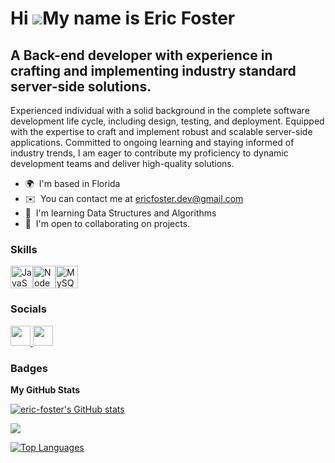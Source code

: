Hi ![](https://user-images.githubusercontent.com/18350557/176309783-0785949b-9127-417c-8b55-ab5a4333674e.gif)My name is Eric Foster
===================================================================================================================================

A Back-end developer with experience in crafting and implementing industry standard server-side solutions.
----------------------------------------------------------------------------------------------------------

Experienced individual with a solid background in the complete software development life cycle, including design, testing, and deployment. Equipped with the expertise to craft and implement robust and scalable server-side applications. Committed to ongoing learning and staying informed of industry trends, I am eager to contribute my proficiency to dynamic development teams and deliver high-quality solutions.

* 🌍  I'm based in Florida
* ✉️  You can contact me at [ericfoster.dev@gmail.com](mailto:ericfoster.dev@gmail.com)
* 🧠  I'm learning Data Structures and Algorithms
* 🤝  I'm open to collaborating on projects.

### Skills


<p align="left">
<a href="https://developer.mozilla.org/en-US/docs/Web/JavaScript" target="_blank" rel="noreferrer"><img src="https://raw.githubusercontent.com/danielcranney/readme-generator/main/public/icons/skills/javascript-colored.svg" width="36" height="36" alt="JavaScript" /></a><a href="https://nodejs.org/en/" target="_blank" rel="noreferrer"><img src="https://raw.githubusercontent.com/danielcranney/readme-generator/main/public/icons/skills/nodejs-colored.svg" width="36" height="36" alt="NodeJS" /></a><a href="https://www.mysql.com/" target="_blank" rel="noreferrer"><img src="https://raw.githubusercontent.com/danielcranney/readme-generator/main/public/icons/skills/mysql-colored.svg" width="36" height="36" alt="MySQL" /></a>
</p>


### Socials

<p align="left"> <a href="https://www.github.com/eric-foster" target="_blank" rel="noreferrer"> <picture> <source media="(prefers-color-scheme: dark)" srcset="https://raw.githubusercontent.com/danielcranney/readme-generator/main/public/icons/socials/github-dark.svg" /> <source media="(prefers-color-scheme: light)" srcset="https://raw.githubusercontent.com/danielcranney/readme-generator/main/public/icons/socials/github.svg" /> <img src="https://raw.githubusercontent.com/danielcranney/readme-generator/main/public/icons/socials/github.svg" width="32" height="32" /> </picture> </a> <a href="https://www.linkedin.com/in/eric-f-87a366114/" target="_blank" rel="noreferrer"> <picture> <source media="(prefers-color-scheme: dark)" srcset="https://raw.githubusercontent.com/danielcranney/readme-generator/main/public/icons/socials/linkedin-dark.svg" /> <source media="(prefers-color-scheme: light)" srcset="https://raw.githubusercontent.com/danielcranney/readme-generator/main/public/icons/socials/linkedin.svg" /> <img src="https://raw.githubusercontent.com/danielcranney/readme-generator/main/public/icons/socials/linkedin.svg" width="32" height="32" /> </picture> </a></p>

### Badges

<b>My GitHub Stats</b>

<a href="http://www.github.com/eric-foster"><img src="https://github-readme-stats.vercel.app/api?username=eric-foster&show_icons=true&hide=&count_private=true&title_color=0891b2&text_color=ffffff&icon_color=0891b2&bg_color=1c1917&hide_border=true&show_icons=true" alt="eric-foster's GitHub stats" /></a>

<a href="http://www.github.com/eric-foster"><img src="https://github-readme-streak-stats.herokuapp.com/?user=eric-foster&stroke=ffffff&background=1c1917&ring=0891b2&fire=0891b2&currStreakNum=ffffff&currStreakLabel=0891b2&sideNums=ffffff&sideLabels=ffffff&dates=ffffff&hide_border=true" /></a>

<a href="https://github.com/eric-foster" align="left"><img src="https://github-readme-stats.vercel.app/api/top-langs/?username=eric-foster&langs_count=10&title_color=0891b2&text_color=ffffff&icon_color=0891b2&bg_color=1c1917&hide_border=true&locale=en&custom_title=Top%20%Languages" alt="Top Languages" /></a>
